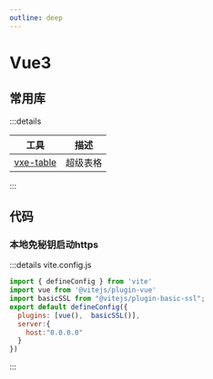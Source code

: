 ```yaml
---
outline: deep
---
```


# Vue3

## 常用库

:::details

| 工具 | 描述 |
| --- | --- |
|[vxe-table](https://vxeui.com/#/table/api)|超级表格|

:::

## 代码

### 本地免秘钥启动https

:::details vite.config.js

```js
import { defineConfig } from 'vite'
import vue from '@vitejs/plugin-vue'
import basicSSL from "@vitejs/plugin-basic-ssl";
export default defineConfig({
  plugins: [vue(),  basicSSL()],
  server:{
    host:"0.0.0.0"
  }
})

```

:::
